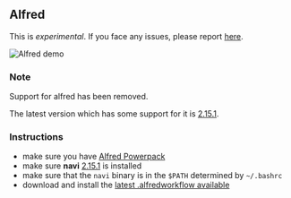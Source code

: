 Alfred
------

This is *experimental*. If you face any issues, please report [here](https://github.com/denisidoro/navi/issues/348).

![Alfred demo](https://user-images.githubusercontent.com/3226564/80294838-582b1b00-8743-11ea-9eb5-a335d8eed833.gif)

### Note

Support for alfred has been removed. 

The latest version which has some support for it is [2.15.1](https://github.com/denisidoro/navi/releases/tag/v2.15.1).


### Instructions

- make sure you have [Alfred Powerpack](https://www.alfredapp.com/powerpack/)
- make sure **navi** [2.15.1](https://github.com/denisidoro/navi/releases/tag/v2.15.1) is installed
- make sure that the `navi` binary is in the `$PATH` determined by `~/.bashrc`
- download and install the [latest .alfredworkflow available](https://github.com/denisidoro/navi/releases/tag/v2.15.1)

